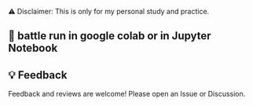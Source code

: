 ⚠️ Disclaimer: This is only for my personal study and practice.  

## 🚀 battle run in google colab or in Jupyter Notebook

## 💡 Feedback
Feedback and reviews are welcome! Please open an Issue or Discussion.
